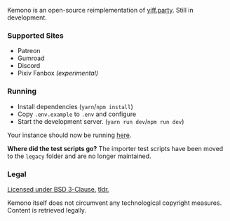 Kemono is an open-source reimplementation of [yiff.party](https://yiff.party/). Still in development.

### Supported Sites
- Patreon
- Gumroad
- Discord
- Pixiv Fanbox *(experimental)*

### Running
- Install dependencies (`yarn`/`npm install`)
- Copy `.env.example` to `.env` and configure
- Start the development server. (`yarn run dev`/`npm run dev`) 

Your instance should now be running [here](http://localhost:8000).

**Where did the test scripts go?** The importer test scripts have been moved to the `legacy` folder and are no longer maintained.

### Legal
[Licensed under BSD 3-Clause.](/LICENSE) [tldr.](https://www.tldrlegal.com/l/bsd3)

Kemono itself does not circumvent any technological copyright measures. Content is retrieved legally.